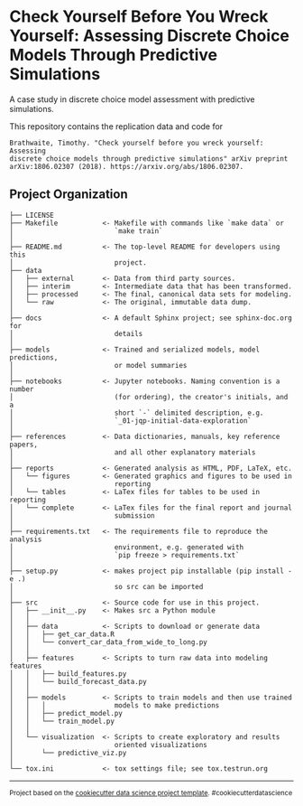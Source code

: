 Check Yourself Before You Wreck Yourself: Assessing Discrete Choice Models Through Predictive Simulations
==============================

A case study in discrete choice model assessment with predictive simulations.

This repository contains the replication data and code for

    Brathwaite, Timothy. "Check yourself before you wreck yourself: Assessing
    discrete choice models through predictive simulations" arXiv preprint
    arXiv:1806.02307 (2018). https://arxiv.org/abs/1806.02307.

Project Organization
------------

    ├── LICENSE
    ├── Makefile           <- Makefile with commands like `make data` or
    │                         `make train`
    │
    ├── README.md          <- The top-level README for developers using this
    │                         project.
    ├── data
    │   ├── external       <- Data from third party sources.
    │   ├── interim        <- Intermediate data that has been transformed.
    │   ├── processed      <- The final, canonical data sets for modeling.
    │   └── raw            <- The original, immutable data dump.
    │
    ├── docs               <- A default Sphinx project; see sphinx-doc.org for
    │                         details
    │
    ├── models             <- Trained and serialized models, model predictions,
    │                         or model summaries
    │
    ├── notebooks          <- Jupyter notebooks. Naming convention is a number
    │                         (for ordering), the creator's initials, and a
    │                         short `-` delimited description, e.g.
    │                         `_01-jqp-initial-data-exploration`
    │
    ├── references         <- Data dictionaries, manuals, key reference papers,
    │                         and all other explanatory materials
    │
    ├── reports            <- Generated analysis as HTML, PDF, LaTeX, etc.
    │   └── figures        <- Generated graphics and figures to be used in
    │                         reporting
    │   └── tables         <- LaTex files for tables to be used in reporting
    │   └── complete       <- LaTex files for the final report and journal
    │                         submission
    │
    ├── requirements.txt   <- The requirements file to reproduce the analysis
    │                         environment, e.g. generated with
    │                         `pip freeze > requirements.txt`
    │
    ├── setup.py           <- makes project pip installable (pip install -e .)
    │                         so src can be imported
    │
    ├── src                <- Source code for use in this project.
    │   ├── __init__.py    <- Makes src a Python module
    │   │
    │   ├── data           <- Scripts to download or generate data
    │   │   ├── get_car_data.R
    │   │   └── convert_car_data_from_wide_to_long.py
    │   │
    │   ├── features       <- Scripts to turn raw data into modeling features
    │   │   ├── build_features.py
    │   │   └── build_forecast_data.py
    │   │
    │   ├── models         <- Scripts to train models and then use trained
    │   │   │                 models to make predictions
    │   │   ├── predict_model.py
    │   │   └── train_model.py
    │   │
    │   └── visualization  <- Scripts to create exploratory and results
    │                         oriented visualizations
    │       └── predictive_viz.py
    │
    └── tox.ini            <- tox settings file; see tox.testrun.org


--------

<p><small>Project based on the <a target="_blank" href="https://drivendata.github.io/cookiecutter-data-science/">cookiecutter data science project template</a>. #cookiecutterdatascience</small></p>
